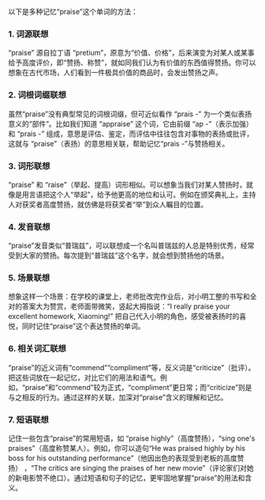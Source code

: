 以下是多种记忆“praise”这个单词的方法：

### 1. 词源联想
“praise” 源自拉丁语 “pretium”，原意为“价值、价格”，后来演变为对某人或某事给予高度评价，即“赞扬、称赞”，就如同我们认为有价值的东西值得赞扬。你可以想象在古代市场，人们看到一件极具价值的商品时，会发出赞扬之声。 

### 2. 词根词缀联想 
虽然“praise”没有典型常见的词根词缀，但可近似看作 “prais -” 为一个类似表扬意义的“部件”。比如我们知道 “appraise” 这个词，它由前缀 “ap -”（表示加强）和 “prais -” 组成，意思是评估、鉴定，而评估中往往包含对事物的表扬或批评，这就与 “praise”（表扬）的意思相关联，帮助记忆“prais -”与赞扬相关。 

### 3. 词形联想 
“praise” 和 “raise”（举起、提高）词形相似。可以想象当我们对某人赞扬时，就像是用言语把这个人“举起”，给予他更高的地位和认可。例如在颁奖典礼上，主持人对获奖者高度赞扬，就仿佛是将获奖者“举”到众人瞩目的位置。 

### 4. 发音联想 
“praise”发音类似“普瑞兹”，可以联想成一个名叫普瑞兹的人总是特别优秀，经常受到大家的赞扬。每次提到“普瑞兹”这个名字，就会想到赞扬他的场景。 

### 5. 场景联想 
想象这样一个场景：在学校的课堂上，老师批改完作业后，对小明工整的书写和全对的答案大为赞赏，老师面带微笑，竖起大拇指说：“I really praise your excellent homework, Xiaoming!” 把自己代入小明的角色，感受被表扬时的喜悦，同时记住“praise”这个表达赞扬的单词。 

### 6. 相关词汇联想 
“praise”的近义词有“commend”“compliment”等，反义词是“criticize”（批评）。把这些词放在一起记忆，对比它们的用法和语气。例如，“praise”和“commend”较为正式，“compliment”更日常；而“criticize”则是与之相反的行为。通过这样的关联，加深对“praise”含义的理解和记忆。 

### 7. 短语联想 
记住一些包含“praise”的常用短语，如 “praise highly”（高度赞扬），“sing one's praises”（高度称赞某人）。例如，你可以造句“He was praised highly by his boss for his outstanding performance”（他因出色的表现受到老板的高度赞扬） ，“The critics are singing the praises of her new movie”（评论家们对她的新电影赞不绝口）。通过短语和句子的记忆，更牢固地掌握“praise”的用法和含义。 